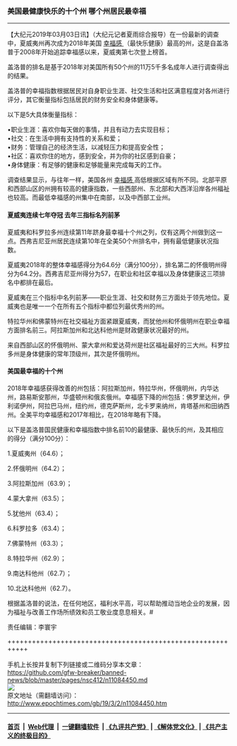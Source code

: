 ### 美国最健康快乐的十个州 哪个州居民最幸福
------------------------

<p>
 【大纪元2019年03月03日讯】（大纪元记者夏雨综合报导）在一份最新的调查中，夏威夷州再次成为2018年美国
 <a href="http://www.epochtimes.com/gb/tag/%E5%B9%B8%E7%A6%8F%E6%84%9F.html">
  幸福感
 </a>
 （最快乐健康）最高的州，这是自盖洛普于2008年开始追踪幸福感以来，夏威夷第七次登上榜首。
</p>
<p>
 盖洛普的排名是基于2018年对美国所有50个州的11万5千多名成年人进行调查得出的结果。
</p>
<p>
 盖洛普的幸福指数根据居民对自身职业生涯、社交生活和社区满意程度对各州进行评分，其它衡量指标包括居民的财务安全和身体健康等。
</p>
<p>
 以下是5大具体衡量指标：
</p>
<p>
 •职业生涯：喜欢你每天做的事情，并且有动力去实现目标；
 <br/>
 •社交：在生活中拥有支持性的关系和爱；
 <br/>
 •财务：管理自己的经济生活，以减轻压力和提高安全性；
 <br/>
 •社区：喜欢你住的地方，感到安全，并为你的社区感到自豪；
 <br/>
 •身体健康：有足够的健康和足够能量来完成每天的工作。
</p>
<p>
 调查结果显示，与往年一样，美国各州
 <a href="http://www.epochtimes.com/gb/tag/%E5%B9%B8%E7%A6%8F%E6%84%9F.html">
  幸福感
 </a>
 高低根据区域有所不同。北部平原和西部山区的州拥有较高的健康指数，一些西部州、东北部和大西洋沿岸各州福祉也较高。而最低幸福感的州集中在南部，以及中西部工业州。
</p>
<h4>
 夏威夷连续七年夺冠 去年三指标名列前茅
</h4>
<p>
 夏威夷和科罗拉多州连续第11年跻身最幸福十个州之列，仅有这两个州做到这一点。西弗吉尼亚州居民连续第10年在全美50个州排名中，拥有最低健康状况指数。
</p>
<p>
 夏威夷2018年的整体幸福感得分为64.6分（满分100分），排名第二的怀俄明州得分为64.2分。西弗吉尼亚州得分为57，在职业和社区幸福以及身体健康这三项排名中都排在最后。
</p>
<p>
 夏威夷在三个指标中名列前茅——职业生涯、社交和财务三方面处于领先地位。夏威夷也是唯一一个在所有五个指标中都位列最优秀州的州。
</p>
<p>
 特拉华州和佛蒙特州在社交福祉方面紧跟夏威夷，而犹他州和怀俄明州在职业幸福方面排名前三。阿拉斯加州和北达科他州是财政健康状况最好的州。
</p>
<p>
 来自西部山区的怀俄明州、蒙大拿州和爱达荷州是社区福祉最好的三大州。科罗拉多州是身体健康的常年顶级州，其次是怀俄明州。
</p>
<h4>
 美国最幸福的十个州
</h4>
<p>
 2018年幸福感获得改善的州包括：阿拉斯加州，特拉华州，怀俄明州，内华达州，路易斯安那州，华盛顿州和俄亥俄州。幸福感下降的州包括：佛罗里达州，伊利诺伊州，阿拉巴马州，纽约州，德克萨斯州，北卡罗来纳州，肯塔基州和田纳西州。全美平均幸福感和2017年相比，在2018年略有下降。
</p>
<p>
 以下是盖洛普国民健康和幸福指数中排名前10的最健康、最快乐的州，及其相应的得分（满分100分）：
</p>
<p>
 1.夏威夷州（64.6）；
</p>
<p>
 2.怀俄明州（64.2）；
</p>
<p>
 3.阿拉斯加州（63.9）；
</p>
<p>
 4.蒙大拿州（63.5）；
</p>
<p>
 5.犹他州（63.4）；
</p>
<p>
 6.科罗拉多（63.4）；
</p>
<p>
 7.佛蒙特州（63.3）；
</p>
<p>
 8.特拉华州（62.9）；
</p>
<p>
 9.南达科他州（62.7）；
</p>
<p>
 10.北达科他州（62.7）。
</p>
<p>
 根据盖洛普的说法，在任何地区，福利水平高，可以帮助推动当地企业的发展，因为福祉与改善工作场所绩效和员工敬业度息息相关。#
</p>
<p>
 责任编辑：李寰宇
</p>

+++++++++++++++++++++++++++++++++++++++++++++++++++++++++++<br/><br/>
手机上长按并复制下列链接或二维码分享本文章：<br/>
https://github.com/gfw-breaker/banned-news/blob/master/pages/nsc412/n11084450.md <br/>
<a href='https://github.com/gfw-breaker/banned-news/blob/master/pages/nsc412/n11084450.md'><img src='https://github.com/gfw-breaker/banned-news/blob/master/pages/nsc412/n11084450.md.png'/></a> <br/>
原文地址（需翻墙访问）：http://www.epochtimes.com/gb/19/3/2/n11084450.htm


------------------------
#### [首页](https://github.com/gfw-breaker/banned-news/blob/master/README.md) &nbsp;|&nbsp; [Web代理](https://github.com/labour-camp/helloworld) &nbsp;|&nbsp; [一键翻墙软件](https://github.com/gfw-breaker/nogfw/blob/master/README.md) &nbsp;| [《九评共产党》](https://github.com/gfw-breaker/9ping.md/blob/master/README.md#九评之一评共产党是什么) | [《解体党文化》](https://github.com/gfw-breaker/jtdwh.md/blob/master/README.md) | [《共产主义的终极目的》](https://github.com/gfw-breaker/gczydzjmd.md/blob/master/README.md)


